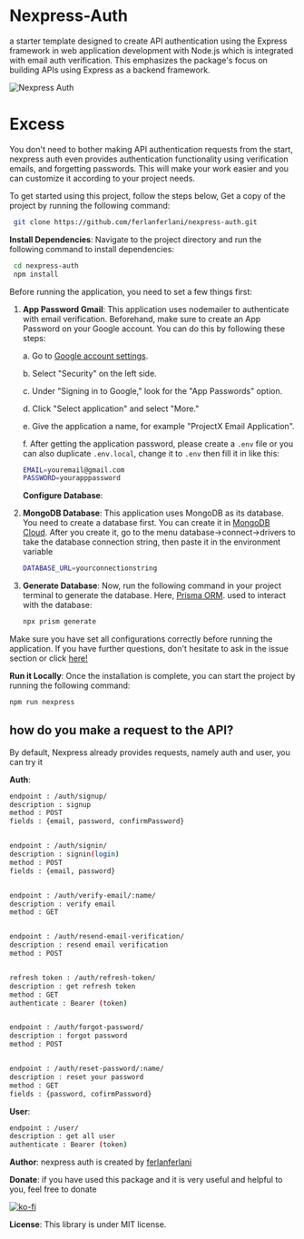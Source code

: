 # Nexpress-Auth

a starter template designed to create API authentication using the Express framework in web application development with Node.js which is integrated with email auth verification. This emphasizes the package's focus on building APIs using Express as a backend framework.

![Nexpress Auth]([https://github.com/ferlanferlani/nexpress-api/assets/87635305/eae6e6fa-8cc0-4cb7-a981-c399859565cc](https://github.com/ferlanferlani/nexpress-auth/issues/1))

# Excess
You don't need to bother making API authentication requests from the start, nexpress auth even provides authentication functionality using verification emails, and forgetting passwords. This will make your work easier and you can customize it according to your project needs.

To get started using this project, follow the steps below, Get a copy of the project by running the following command:

```bash
 git clone https://github.com/ferlanferlani/nexpress-auth.git
```

**Install Dependencies**:
Navigate to the project directory and run the following command to install dependencies:

```bash
 cd nexpress-auth
 npm install
```

Before running the application, you need to set a few things first:

1. **App Password Gmail**: This application uses nodemailer to authenticate with email verification. Beforehand, make sure to create an App Password on your Google account. You can do this by following these steps:

   a. Go to [Google account settings](https://myaccount.google.com/).

   b. Select "Security" on the left side.

   c. Under "Signing in to Google," look for the "App Passwords" option.

   d. Click "Select application" and select "More."

   e. Give the application a name, for example "ProjectX Email Application".

   f. After getting the application password, please create a `.env` file or you can also duplicate `.env.local`, change it to `.env` then fill it in like this:

   ```bash
   EMAIL=youremail@gmail.com
   PASSWORD=yourapppassword
   ```

   **Configure Database**:

2. **MongoDB Database**: This application uses MongoDB as its database. You need to create a database first. You can create it in [MongoDB Cloud](https://cloud.mongodb.com/).
   After you create it, go to the menu database->connect->drivers to take the database connection string, then paste it in the environment variable

   ```bash
   DATABASE_URL=yourconnectionstring
   ```

3. **Generate Database**: Now, run the following command in your project terminal to generate the database. Here, [Prisma ORM](https://www.prisma.io/). used to interact with the database:

   ```bash
   npx prism generate
   ```

Make sure you have set all configurations correctly before running the application. If you have further questions, don't hesitate to ask in the issue section or click [here!](https://github.com/ferlanferlani/nexpress-api/issues/1)

**Run it Locally**:
Once the installation is complete, you can start the project by running the following command:

```bash
npm run nexpress
```

## how do you make a request to the API?
By default, Nexpress already provides requests, namely auth and user, you can try it

**Auth**:
```bash
endpoint : /auth/signup/
description : signup
method : POST
fields : {email, password, confirmPassword}


endpoint : /auth/signin/
description : signin(login)
method : POST
fields : {email, password}


endpoint : /auth/verify-email/:name/
description : verify email
method : GET


endpoint : /auth/resend-email-verification/
description : resend email verification
method : POST


refresh token : /auth/refresh-token/
description : get refresh token
method : GET
authenticate : Bearer (token)


endpoint : /auth/forgot-password/
description : forgot password
method : POST


endpoint : /auth/reset-password/:name/
description : reset your password
method : GET
fields : {password, cofirmPassword}
```

**User**:
```bash
endpoint : /user/
description : get all user
authenticate : Bearer (token)
```

**Author**:
nexpress auth is created by [ferlanferlani](https://ferlanferlani.rf.gd)

**Donate**:
if you have used this package and it is very useful and helpful to you, feel free to donate

[![ko-fi](https://ko-fi.com/img/githubbutton_sm.svg)](https://ko-fi.com/ferlanferlani)

**License**:
This library is under MIT license.
